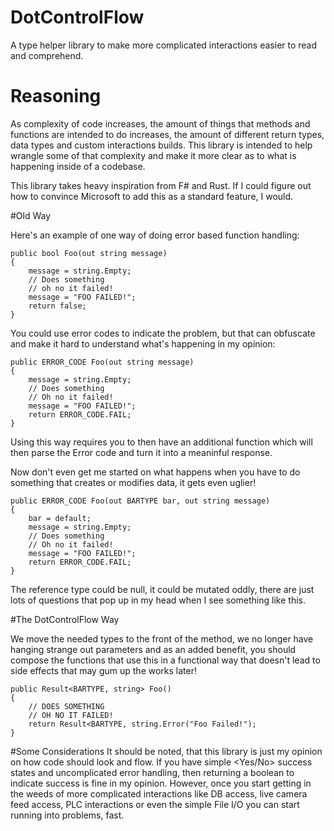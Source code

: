 # DotControlFlow
A type helper library to make more complicated interactions easier to read and comprehend.
# Reasoning
As complexity of code increases, the amount of things that methods and 
functions are intended to do increases, the amount of different return types,
data types and custom interactions builds. This library is intended to help
wrangle some of that complexity and make it more clear as to what is happening
inside of a codebase.

This library takes heavy inspiration from F# and Rust. If I could figure
out how to convince Microsoft to add this as a standard feature, I would.

#Old Way

Here's an example of one way of doing error based function handling:

```
public bool Foo(out string message)
{
    message = string.Empty;
    // Does something
    // oh no it failed!
    message = "FOO FAILED!";
    return false;
}
```
You could use error codes to indicate the problem, but that can obfuscate
and make it hard to understand what's happening in my opinion:

```
public ERROR_CODE Foo(out string message)
{
    message = string.Empty;
    // Does something
    // Oh no it failed!
    message = "FOO FAILED!";
    return ERROR_CODE.FAIL;
}
```

Using this way requires you to then have an additional function which will then
parse the Error code and turn it into a meaninful response.

Now don't even get me started on what happens when you have to do something
that creates or modifies data, it gets even uglier!

```
public ERROR_CODE Foo(out BARTYPE bar, out string message)
{
    bar = default;
    message = string.Empty;
    // Does something
    // Oh no it failed!
    message = "FOO FAILED!";
    return ERROR_CODE.FAIL;
}
```

The reference type could be null, it could be mutated oddly, there are just
lots of questions that pop up in my head when I see something like this.

#The DotControlFlow Way

We move the needed types to the front of the method, we no longer have
hanging strange out parameters and as an added benefit, you should compose
the functions that use this in a functional way that doesn't lead to side
effects that may gum up the works later!

```
public Result<BARTYPE, string> Foo()
{
    // DOES SOMETHING
    // OH NO IT FAILED!
    return Result<BARTYPE, string.Error("Foo Failed!");
}
```

#Some Considerations
It should be noted, that this library is just my opinion on how code should 
look and flow. If you have simple <Yes/No> success states and uncomplicated
error handling, then returning a boolean to indicate success is fine in my
opinion. However, once you start getting in the weeds of more complicated interactions
like DB access, live camera feed access, PLC interactions or even the simple
File I/O you can start running into problems, fast.
